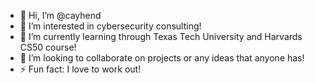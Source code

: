 - 👋 Hi, I’m @cayhend
- 👀 I’m interested in cybersecurity consulting!
- 🌱 I’m currently learning through Texas Tech University and Harvards CS50 course!
- 💞️ I’m looking to collaborate on projects or any ideas that anyone has!
- ⚡ Fun fact: I love to work out!
